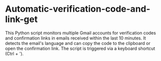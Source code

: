 # Automatic-verification-code-and-link-get
This Python script monitors multiple Gmail accounts for verification codes and confirmation links in emails received within the last 10 minutes. It detects the email's language and can copy the code to the clipboard or open the confirmation link. The script is triggered via a keyboard shortcut (Ctrl + ').
